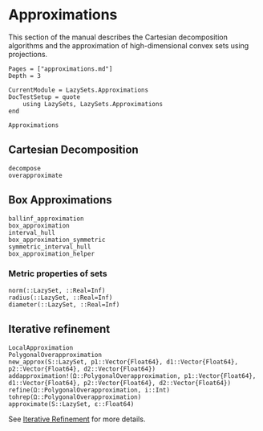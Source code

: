 # Approximations

This section of the manual describes the Cartesian decomposition algorithms and
the approximation of high-dimensional convex sets using projections.

```@contents
Pages = ["approximations.md"]
Depth = 3
```

```@meta
CurrentModule = LazySets.Approximations
DocTestSetup = quote
    using LazySets, LazySets.Approximations
end
```

```@docs
Approximations
```

## Cartesian Decomposition

```@docs
decompose
overapproximate
```

## Box Approximations

```@docs
ballinf_approximation
box_approximation
interval_hull
box_approximation_symmetric
symmetric_interval_hull
box_approximation_helper
```

### Metric properties of sets

```@docs
norm(::LazySet, ::Real=Inf)
radius(::LazySet, ::Real=Inf)
diameter(::LazySet, ::Real=Inf)
```

## Iterative refinement

```@docs
LocalApproximation
PolygonalOverapproximation
new_approx(S::LazySet, p1::Vector{Float64}, d1::Vector{Float64}, p2::Vector{Float64}, d2::Vector{Float64})
addapproximation!(Ω::PolygonalOverapproximation, p1::Vector{Float64}, d1::Vector{Float64}, p2::Vector{Float64}, d2::Vector{Float64})
refine(Ω::PolygonalOverapproximation, i::Int)
tohrep(Ω::PolygonalOverapproximation)
approximate(S::LazySet, ɛ::Float64)
```

See [Iterative Refinement](@ref) for more details.
